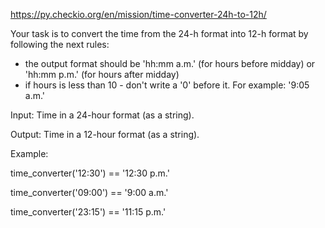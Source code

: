 https://py.checkio.org/en/mission/time-converter-24h-to-12h/

Your task is to convert the time from the 24-h format into 12-h format by following the next rules:
- the output format should be 'hh:mm a.m.' (for hours before midday) or 'hh:mm p.m.' (for hours after midday)
- if hours is less than 10 - don't write a '0' before it. For example: '9:05 a.m.'

Input: Time in a 24-hour format (as a string).

Output: Time in a 12-hour format (as a string).

Example:

time_converter('12:30') == '12:30 p.m.'

time_converter('09:00') == '9:00 a.m.'

time_converter('23:15') == '11:15 p.m.'
